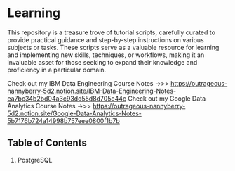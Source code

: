 # Learning

This repository is a treasure trove of tutorial scripts, carefully curated to provide practical guidance and step-by-step instructions on various subjects or tasks. These scripts serve as a valuable resource for learning and implementing new skills, techniques, or workflows, making it an invaluable asset for those seeking to expand their knowledge and proficiency in a particular domain.

Check out my IBM Data Engineering Course Notes ->>> https://outrageous-nannyberry-5d2.notion.site/IBM-Data-Engineering-Notes-ea7bc34b2bd04a3c93dd55d8d705e44c
Check out my Google Data Analytics Course Notes ->>> https://outrageous-nannyberry-5d2.notion.site/Google-Data-Analytics-Notes-5b7176b724a14998b757eee0800f1b7b
## Table of Contents

1. PostgreSQL

